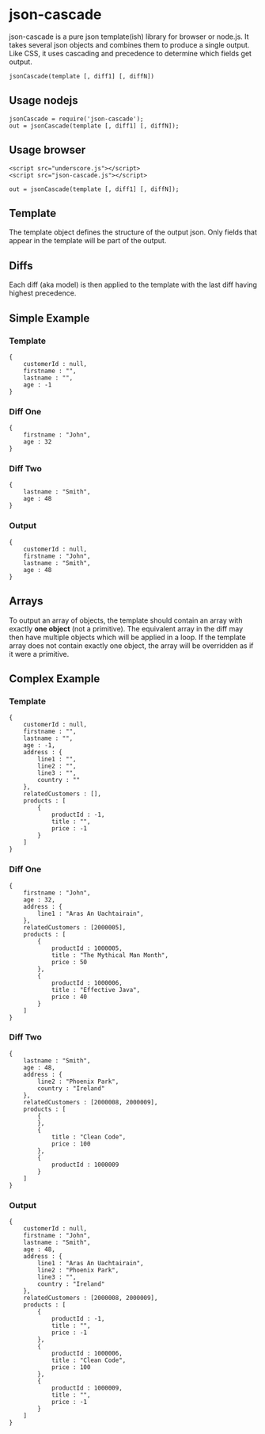 # json-cascade

json-cascade is a pure json template(ish) library for browser or node.js. It takes several json objects and combines them to produce a single output. Like CSS, it uses cascading and precedence to determine which fields get output.

	jsonCascade(template [, diff1] [, diffN])

## Usage nodejs
	jsonCascade = require('json-cascade');
	out = jsonCascade(template [, diff1] [, diffN]);

## Usage browser
```
<script src="underscore.js"></script>
<script src="json-cascade.js"></script>

out = jsonCascade(template [, diff1] [, diffN]);
```

## Template
The template object defines the structure of the output json. Only fields that appear in the template will be part of the output.

## Diffs
Each diff (aka model) is then applied to the template with the last diff having highest precedence.


## Simple Example

### Template
	{
		customerId : null,
		firstname : "",
		lastname : "",
		age : -1
	}

### Diff One

	{
		firstname : "John",
		age : 32
	}


### Diff Two
	{
		lastname : "Smith",
		age : 48
	}

### Output
	{
		customerId : null,
		firstname : "John",
		lastname : "Smith",
		age : 48
	}

## Arrays
To output an array of objects, the template should contain an array with exactly **one object** (not a primitive). The equivalent array in the diff may then have multiple objects which will be applied in a loop. If the template array does not contain exactly one object, the array will be overridden as if it were a primitive.



## Complex Example

### Template
	{
		customerId : null,
		firstname : "",
		lastname : "",
		age : -1,
		address : {
			line1 : "",
			line2 : "",
			line3 : "",
			country : ""
		},
		relatedCustomers : [],
		products : [
			{
				productId : -1,
				title : "",
				price : -1
			}
		]
	}

### Diff One

	{
		firstname : "John",
		age : 32,
		address : {
			line1 : "Aras An Uachtairain",
		},
		relatedCustomers : [2000005],
		products : [
			{
				productId : 1000005,
				title : "The Mythical Man Month",
				price : 50
			},
			{
				productId : 1000006,
				title : "Effective Java",
				price : 40
			}
		]
	}


### Diff Two
	{
		lastname : "Smith",
		age : 48,
		address : {
			line2 : "Phoenix Park",
			country : "Ireland"
		},
		relatedCustomers : [2000008, 2000009],
		products : [
			{
			},
			{
				title : "Clean Code",
				price : 100
			},
			{
				productId : 1000009
			}
		]
	}


### Output
	{
		customerId : null,
		firstname : "John",
		lastname : "Smith",
		age : 48,
		address : {
			line1 : "Aras An Uachtairain",
			line2 : "Phoenix Park",
			line3 : "",
			country : "Ireland"
		},
		relatedCustomers : [2000008, 2000009],
		products : [
			{
				productId : -1,
				title : "",
				price : -1
			},
			{
				productId : 1000006,
				title : "Clean Code",
				price : 100
			},
			{
				productId : 1000009,
				title : "",
				price : -1
			}
		]
	}
